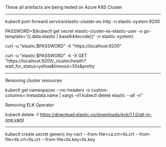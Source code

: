 These all artefacts are being tested on Azure K8S Cluster


----------------

kubectl port-forward service/elastic-cluster-es-http -n elastic-system 9200

PASSWORD=$(kubectl get secret elastic-cluster-es-elastic-user -o go-template='{{.data.elastic | base64decode}}' -n elastic-system)

curl -u "elastic:$PASSWORD" -k "https://localhost:9200"

curl -u "elastic:$PASSWORD" -k -X GET "https://localhost:9200/_cluster/health?wait_for_status=yellow&timeout=50s&pretty


------------

Removing cluster resources

kubectl get namespaces --no-headers -o custom-columns=:metadata.name | xargs -n1 kubectl delete elastic --all -n"

Removing ELK Operator

kubectl delete -f https://download.elastic.co/downloads/eck/1.1.0/all-in-one.yaml


-------------

kubectl create secret generic my-cert --from-file=ca.crt=tls.crt --from-file=tls.crt=tls.crt --from-file=tls.key=tls.key






